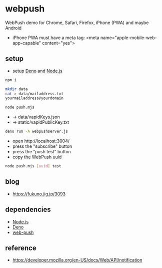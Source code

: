 # webpush

WebPush demo for Chrome, Safari, Firefox, iPhone (PWA) and maybe Android

* iPhone PWA must have a meta tag: &lt;meta name="apple-mobile-web-app-capable" content="yes"&gt;

## setup

- setup [Deno](https://deno.land/) and [Node.js](https://nodejs.org/)


```sh
npm i
```

```sh
mkdir data
cat > data/mailaddress.txt
yourmailaddress@yourdomain
```

```sh
node push.mjs
```
- → data/vapidKeys.json
- → static/vapidPublicKey.txt

```sh
deno run -A webpushserver.js 
```

- open http://localhost:3004/
- press the "subscribe" button
- press the "push test" button
- copy the WebPush uuid

```sh
node push.mjs [uuid] test
```

## blog

- https://fukuno.jig.jp/3093

## dependencies

- [Node.js](https://nodejs.org/)
- [Deno](https://deno.land)
- [web-push](https://www.npmjs.com/package/web-push)

## reference

- https://developer.mozilla.org/en-US/docs/Web/API/notification
